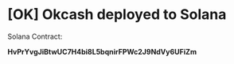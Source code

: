 # [OK] Okcash deployed to Solana
Solana Contract:

**HvPrYvgJiBtwUC7H4bi8L5bqnirFPWc2J9NdVy6UFiZm**
